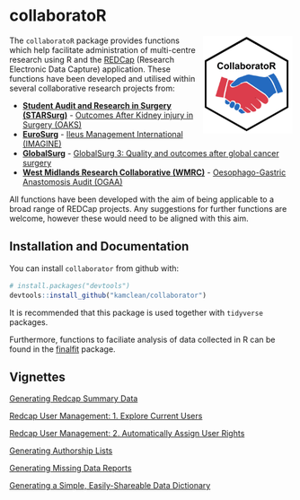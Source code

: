 collaboratoR
==========

<img src="man/figures/collaborator_logo.png" align="right" width="159" height="174"/>

The `collaboratoR` package provides functions which help facilitate administration of multi-centre research using R and the [REDCap](https://www.ncbi.nlm.nih.gov/pmc/articles/PMC2700030/) (Research Electronic Data Capture) application. These functions have been developed and utilised within several collaborative research projects from:

- [**Student Audit and Research in Surgery (STARSurg)**](https://www.starsurg.org) - [Outcomes After Kidney injury in Surgery (OAKS)](https://starsurg.org/oaks-2/)
- [**EuroSurg**](http://www.eurosurg.org) - [Ileus Management International (IMAGINE)](http://eurosurg.org/imagine-hub/)
- [**GlobalSurg**](http://globalsurg.org/) - [GlobalSurg 3: Quality and outcomes after global cancer surgery](http://globalsurg.org/projects/cohort-studies/globalsurg-3/)
- [**West Midlands Research Collaborative (WMRC)**](http://www.wmresearch.org.uk) - [Oesophago-Gastric Anastomosis Audit (OGAA)](https://ogaa.org.uk/)

All functions have been developed with the aim of being applicable to a broad range of REDCap projects. Any suggestions for further functions are welcome, however these would need to be aligned with this aim.

Installation and Documentation
------------------------------

You can install `collaborator` from github with:

``` r
# install.packages("devtools")
devtools::install_github("kamclean/collaborator")
```

It is recommended that this package is used together with `tidyverse` packages.

Furthermore, functions to faciliate analysis of data collected in R can be found in the [finalfit](https://github.com/ewenharrison/finalfit/blob/master/README.md) package.

Vignettes
---------
[Generating Redcap Summary Data](https://github.com/kamclean/collaborator/blob/master/vignettes/vignette_summary.md)

[Redcap User Management: 1. Explore Current Users](https://github.com/kamclean/collaborator/blob/master/vignettes/vignette_user_1_explore.md)

[Redcap User Management: 2. Automatically Assign User Rights](https://github.com/kamclean/collaborator/blob/master/vignettes/vignette_user_2_assign.md)

[Generating Authorship Lists](https://github.com/kamclean/collaborator/blob/master/vignettes/vignette_authors.md)

[Generating Missing Data Reports](https://github.com/kamclean/collaborator/blob/master/vignettes/vignette_missing.md)

[Generating a Simple, Easily-Shareable Data Dictionary](https://github.com/kamclean/collaborator/blob/master/vignettes/vignette_data_dict.md)
